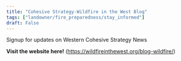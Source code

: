 ```yaml
---
title: "Cohesive Strategy-Wildfire in the West Blog"
tags: ["landowner/fire_preparedness/stay_informed"]
draft: False
---
```


Signup for updates on Western Cohesive Strategy News

**Visit the website here!** (https://wildfireinthewest.org/blog-wildfire/)

